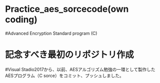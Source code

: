 # Practice_aes_sorcecode(own coding)
#Advanced Encryption Standard program (C)
# 記念すべき最初のリポジトリ作成
#Visual Stadio2017から、以前、AESアルゴリズム勉強の一環として製作したAESプログラム（C sorce）をコミット、プッシュしました。
